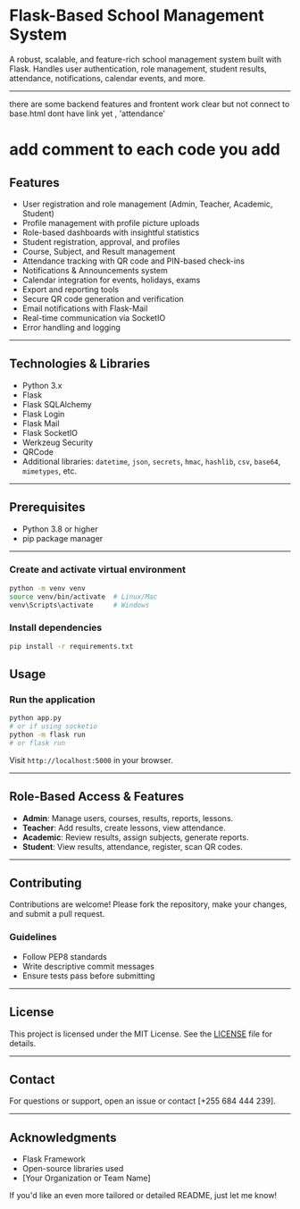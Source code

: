 

# Flask-Based School Management System

A robust, scalable, and feature-rich school management system built with Flask. Handles user authentication, role management, student results, attendance, notifications, calendar events, and more.

---
there are  some backend features and frontent work clear but not connect to base.html dont have link yet , 'attendance'
# add comment to each code you add
## Features

- User registration and role management (Admin, Teacher, Academic, Student)
- Profile management with profile picture uploads
- Role-based dashboards with insightful statistics
- Student registration, approval, and profiles
- Course, Subject, and Result management
- Attendance tracking with QR code and PIN-based check-ins
- Notifications & Announcements system
- Calendar integration for events, holidays, exams
- Export and reporting tools
- Secure QR code generation and verification
- Email notifications with Flask-Mail
- Real-time communication via SocketIO
- Error handling and logging

---

## Technologies & Libraries

- Python 3.x
- Flask
- Flask SQLAlchemy
- Flask Login
- Flask Mail
- Flask SocketIO
- Werkzeug Security
- QRCode
- Additional libraries: `datetime`, `json`, `secrets`, `hmac`, `hashlib`, `csv`, `base64`, `mimetypes`, etc.

---

## Prerequisites

- Python 3.8 or higher
- pip package manager

---



### Create and activate virtual environment

```bash
python -m venv venv
source venv/bin/activate  # Linux/Mac
venv\Scripts\activate     # Windows
```

### Install dependencies

```bash
pip install -r requirements.txt
```


## Usage

### Run the application

```bash
python app.py
# or if using socketio
python -m flask run
# or flask run
```

Visit `http://localhost:5000` in your browser.

---

## Role-Based Access & Features

- **Admin**: Manage users, courses, results, reports, lessons.
- **Teacher**: Add results, create lessons, view attendance.
- **Academic**: Review results, assign subjects, generate reports.
- **Student**: View results, attendance, register, scan QR codes.

---

## Contributing

Contributions are welcome! Please fork the repository, make your changes, and submit a pull request.

### Guidelines

- Follow PEP8 standards
- Write descriptive commit messages
- Ensure tests pass before submitting

---

## License

This project is licensed under the MIT License. See the [LICENSE](LICENSE) file for details.

---

## Contact

For questions or support, open an issue or contact [+255 684 444 239].

---

## Acknowledgments

- Flask Framework
- Open-source libraries used
- [Your Organization or Team Name]




If you'd like an even more tailored or detailed README, just let me know!

